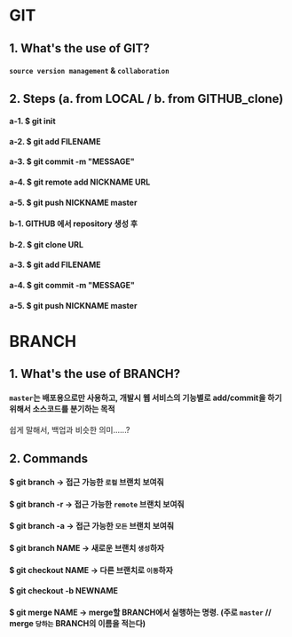 
# GIT
## 1. What's the use of GIT?
 #### `source version management` & `collaboration`
## 2. Steps (a. from LOCAL / b. from GITHUB_clone)
 #### a-1. $ git init
 #### a-2. $ git add FILENAME
 #### a-3. $ git commit -m "MESSAGE"
 #### a-4. $ git remote add NICKNAME URL
 #### a-5. $ git push NICKNAME master

 #### b-1. GITHUB 에서 repository 생성 후       
 #### b-2. $ git clone URL      
 #### a-3. $ git add FILENAME
 #### a-4. $ git commit -m "MESSAGE"
 #### a-5. $ git push NICKNAME master

# BRANCH
## 1. What's the use of BRANCH?
 #### `master`는 배포용으로만 사용하고, 개발시 웹 서비스의 기능별로 add/commit을 하기 위해서 소스코드를 분기하는 목적  
 쉽게 말해서, 백업과 비슷한 의미......?
## 2. Commands
 #### $ git branch -> 접근 가능한 `로컬` 브랜치 보여줘
 #### $ git branch -r -> 접근 가능한 `remote` 브랜치 보여줘
 #### $ git branch -a -> 접근 가능한 `모든` 브랜치 보여줘
 #### $ git branch NAME -> 새로운 브랜치 `생성`하자
 #### $ git checkout NAME -> 다른 브랜치로 `이동`하자
 #### $ git checkout -b NEWNAME
 #### $ git merge NAME -> merge할 BRANCH에서 실행하는 명령. (주로 `master` // merge `당하는` BRANCH의 이름을 적는다)
